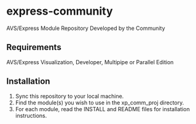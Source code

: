 # express-community
AVS/Express Module Repository Developed by the Community

## Requirements

AVS/Express Visualization, Developer, Multipipe or Parallel Edition

## Installation

1. Sync this repository to your local machine.
2. Find the module(s) you wish to use in the xp_comm_proj directory.
3. For each module, read the INSTALL and README files for installation instructions.
